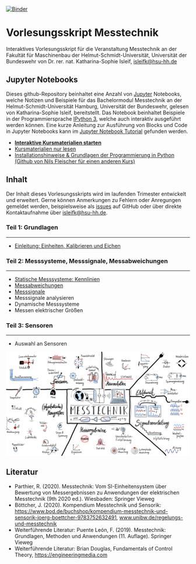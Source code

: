 [![Binder](https://mybinder.org/badge_logo.svg)](https://mybinder.org/v2/gh/Kisleif/messtechnik-lecture/HEAD?filepath=00_Inhalt.ipynb)
# Vorlesungsskript Messtechnik
Interaktives Vorlesungsskript für die Veranstaltung Messtechnik an der Fakultät für Maschinenbau der Helmut-Schmidt-Universität, Universität der Bundeswehr von Dr. rer. nat. Katharina-Sophie Isleif, isleifk@hsu-hh.de

## Jupyter Notebooks
Dieses github-Repository beinhaltet eine Anzahl von [Jupyter](https://jupyter.org/) Notebooks, welche Notizen und Beispiele für das Bachelormodul Messtechnik an der Helmut-Schmidt-Universität Hamburg, Universität der Bundeswehr, gelesen von Katharina-Sophie Isleif, bereitstellt. Das Notebook beinhaltet Beispiele in der Programmiersprache [IPython 3](http://ipython.org/), welche auch interaktiv ausgeführt werden können. Eine kurze Anleitung zur Ausführung von Blocks und Code in Jupyter Notebooks kann im [Jupyter Notebook Tutorial](00_jupyter_notebook_tutorial.ipynb) gefunden werden. 

- [**Interaktive Kursmaterialien starten**](https://mybinder.org/v2/gh/Kisleif/messtechnik-lecture/HEAD?filepath=00_Inhalt.ipynb)
- [Kursmaterialien nur lesen](https://nbviewer.jupyter.org/github/Kisleif/messtechnik-lecture/blob/main/00_Inhalt.ipynb)
- [Installationshinweise & Grundlagen der Programmierung in Python (Github von Nils Fleischer für einen anderen Kurs)](https://nbviewer.jupyter.org/github/nilsleiffischer/python-course/blob/master/setup.ipynb)

## Inhalt
Der Inhalt dieses Vorlesungsskripts wird im laufenden Trimester entwickelt und erweitert. Gerne können Anmerkungen zu Fehlern oder Anregungen gemeldet werden, beispielsweise als [issues](https://github.com/Kisleif/messtechnik-lecture/issues) auf GitHub oder über direkte Kontaktaufnahme über isleifk@hsu-hh.de.

### Teil 1: Grundlagen
***
* [Einleitung: Einheiten, Kalibrieren und Eichen](Einleitung.ipynb)

### Teil 2: Messsysteme, Messsignale, Messabweichungen
***
* [Statische Messsysteme: Kennlinien](StatischeMesssysteme.ipynb)
* [Messabweichungen](Messabweichungen.ipynb)
* [Messsignale](Messsignale.ipynb)
* Messsignale analysieren
* Dynamische Messsysteme
* Messen elektrischer Größen 

### Teil 3: Sensoren
***
* Auswahl an Sensoren



<div>
<img src="pictures/mt.png" width="1000"/>
</div>

## Literatur
* Parthier, R. (2020). Messtechnik: Vom SI-Einheitensystem über Bewertung von Messergebnissen zu Anwendungen der elektrischen Messtechnik (9th 2020 ed.). Wiesbaden: Springer Vieweg
* Böttcher, J. (2020). Kompendium Messtechnik und Sensorik: https://www.bod.de/buchshop/kompendium-messtechnik-und-sensorik-joerg-boettcher-9783752632491, www.unibw.de/regelungs-und-messtechnik
* Weiterführende Literatur: Puente León, F. (2019). Messtechnik: Grundlagen, Methoden und Anwendungen (11. Auflage). Springer Vieweg
* Weiterführende Literatur: Brian Douglas, Fundamentals of Control Theory, https://engineeringmedia.com
